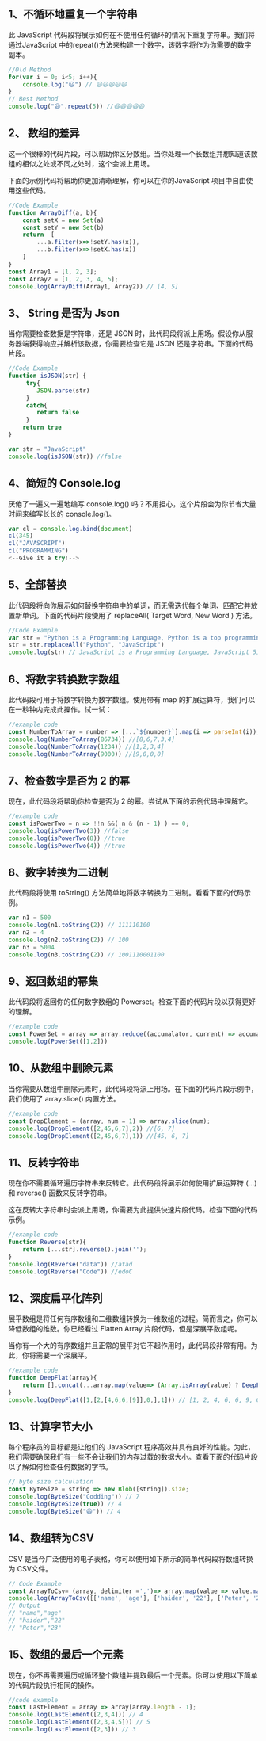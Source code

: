 ## 1、不循环地重复一个字符串

此 JavaScript 代码段将展示如何在不使用任何循环的情况下重复字符串。我们将通过JavaScript 中的repeat()方法来构建一个数字，该数字将作为你需要的数字副本。

```js
//Old Method
for(var i = 0; i<5; i++){
	console.log("😃") // 😃😃😃😃😃
}
// Best Method
console.log("😃".repeat(5)) //😃😃😃😃😃
```
## 2、 数组的差异

这一个很棒的代码片段，可以帮助你区分数组。当你处理一个长数组并想知道该数组的相似之处或不同之处时，这个会派上用场。

下面的示例代码将帮助你更加清晰理解，你可以在你的JavaScript 项目中自由使用这些代码。

```js
//Code Example
function ArrayDiff(a, b){
	const setX = new Set(a)
	const setY = new Set(b)
	return  [
		...a.filter(x=>!setY.has(x)),
		...b.filter(x=>!setX.has(x))
	]
}
const Array1 = [1, 2, 3];
const Array2 = [1, 2, 3, 4, 5];
console.log(ArrayDiff(Array1, Array2)) // [4, 5]
```

## 3、 String 是否为 Json

当你需要检查数据是字符串，还是 JSON 时，此代码段将派上用场。假设你从服务器端获得响应并解析该数据，你需要检查它是 JSON 还是字符串。下面的代码片段。

```js
//Code Example
function isJSON(str) {
	 try{
	 	JSON.parse(str)
	 }
	 catch{
	 	return false
	 }
	return true
}

var str = "JavaScript"
console.log(isJSON(str)) //false
```

## 4、简短的 Console.log

厌倦了一遍又一遍地编写 console.log() 吗？不用担心，这个片段会为你节省大量时间来编写长长的 console.log()。
```js
var cl = console.log.bind(document)
cl(345) 
cl("JAVASCRIPT")
cl("PROGRAMMING") 
<--Give it a try!-->
```

## 5、全部替换
此代码段将向你展示如何替换字符串中的单词，而无需迭代每个单词、匹配它并放置新单词。下面的代码片段使用了 replaceAll( Target Word, New Word ) 方法。
```js
//Code Example
var str = "Python is a Programming Language, Python is a top programming language and favourite of every developer"
str = str.replaceAll("Python", "JavaScript")
console.log(str) // JavaScript is a Programming Language, JavaScript 5is a top programming language and favourite of every developer
```
## 6、将数字转换数字数组
此代码段可用于将数字转换为数字数组。使用带有 map 的扩展运算符，我们可以在一秒钟内完成此操作。试一试：
```js
//example code
const NumberToArray = number => [...`${number}`].map(i => parseInt(i));
console.log(NumberToArray(86734)) //[8,6,7,3,4]
console.log(NumberToArray(1234)) //[1,2,3,4]
console.log(NumberToArray(9000)) //[9,0,0,0]
```
## 7、检查数字是否为 2 的幂 
现在，此代码段将帮助你检查是否为 2 的幂。尝试从下面的示例代码中理解它。
```js
//example code
const isPowerTwo = n => !!n &&( n & (n - 1) ) == 0;
console.log(isPowerTwo(3)) //false
console.log(isPowerTwo(8)) //true
console.log(isPowerTwo(4)) //true
```
## 8、数字转换为二进制  
此代码段将使用 toString() 方法简单地将数字转换为二进制。看看下面的代码示例。 
```js
var n1 = 500
console.log(n1.toString(2)) // 111110100
var n2 = 4
console.log(n2.toString(2)) // 100
var n3 = 5004
console.log(n3.toString(2)) // 1001110001100
```
## 9、返回数组的幂集
此代码段将返回你的任何数字数组的 Powerset。检查下面的代码片段以获得更好的理解。
```js
//example code
const PowerSet = array => array.reduce((accumalator, current) => accumalator.concat(accumalator.map(n => [current].concat(n))), [[]]);
console.log(PowerSet([1,2]))
```
## 10、从数组中删除元素

当你需要从数组中删除元素时，此代码段将派上用场。在下面的代码片段示例中，我们使用了 array.slice() 内置方法。

```js
//example code
const DropElement = (array, num = 1) => array.slice(num);
console.log(DropElement([2,45,6,7],2)) //[6, 7]
console.log(DropElement([2,45,6,7],1)) //[45, 6, 7]
```
## 11、反转字符串
现在你不需要循环遍历字符串来反转它。此代码段将展示如何使用扩展运算符 (...) 和 reverse() 函数来反转字符串。

这在反转大字符串时会派上用场，你需要为此提供快速片段代码。检查下面的代码示例。
```js
//example code
function Reverse(str){
	return [...str].reverse().join('');
}
console.log(Reverse("data")) //atad
console.log(Reverse("Code")) //edoC
```
## 12、深度扁平化阵列
展平数组是将任何有序数组和二维数组转换为一维数组的过程。简而言之，你可以降低数组的维数。你已经看过 Flatten Array 片段代码，但是深展平数组呢。

当你有一个大的有序数组并且正常的展平对它不起作用时，此代码段非常有用。为此，你将需要一个深展平。
```js
//example code
function DeepFlat(array){
 	return [].concat(...array.map(value=> (Array.isArray(value) ? DeepFlat(value) : value)));
}
console.log(DeepFlat([1,[2,[4,6,6,[9]],0,],1])) // [1, 2, 4, 6, 6, 9, 0, 1]
```
## 13、计算字节大小
每个程序员的目标都是让他们的 JavaScript 程序高效并具有良好的性能。为此，我们需要确保我们有一些不会让我们的内存过载的数据大小。查看下面的代码片段以了解如何检查任何数据的字节。
```js
// byte size calculation
const ByteSize = string => new Blob([string]).size;
console.log(ByteSize("Codding")) // 7 
console.log(ByteSize(true)) // 4
console.log(ByteSize("😄")) // 4
```
## 14、数组转为CSV
CSV 是当今广泛使用的电子表格，你可以使用如下所示的简单代码段将数组转换为 CSV文件。
```js
// Code Example
const ArrayToCsv= (array, delimiter =',')=> array.map(value => value.map(num => `"${num}"`).join(delimiter)).join('\n');
console.log(ArrayToCsv([['name', 'age'], ['haider', '22'], ['Peter', '23']]))
// Output
// "name","age"
// "haider","22"
// "Peter","23"
```
## 15、数组的最后一个元素 
现在，你不再需要遍历或循环整个数组并提取最后一个元素。你可以使用以下简单的代码片段执行相同的操作。
```js
//code example
const LastElement = array => array[array.length - 1];
console.log(LastElement([2,3,4])) // 4
console.log(LastElement([2,3,4,5])) // 5
console.log(LastElement([2,3])) // 3
```